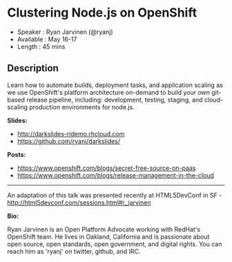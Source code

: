 Clustering Node.js on OpenShift
========================

* Speaker   : Ryan Jarvinen (@ryanj)
* Available : May 16-17
* Length    : 45 mins

Description
-----------
Learn how to automate builds, deployment tasks, and application scaling as we use OpenShift's platform architecture on-demand to build your own git-based release pipeline, including: development, testing, staging, and cloud-scaling production environments for node.js.

**Slides:**

 * http://darkslides-rjdemo.rhcloud.com
 * https://github.com/ryanj/darkslides/

**Posts:**

 * https://www.openshift.com/blogs/secret-free-source-on-paas
 * https://www.openshift.com/blogs/release-management-in-the-cloud

---------------
An adaptation of this talk was presented recently at HTML5DevConf in SF - http://html5devconf.com/sessions.html#r_jarvinen

**Bio:**

Ryan Jarvinen is an Open Platform Advocate working with RedHat's OpenShift team. He lives in Oakland, California and is passionate about open source, open standards, open government, and digital rights. You can reach him as 'ryanj' on twitter, github, and IRC.
